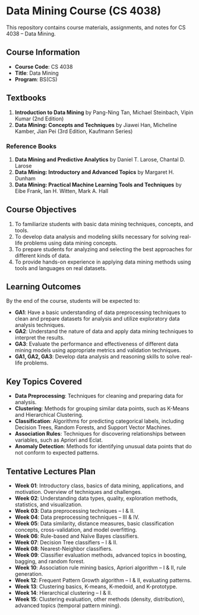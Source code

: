 # Data Mining Course (CS 4038)

This repository contains course materials, assignments, and notes for CS 4038 – Data Mining.

## Course Information

- **Course Code**: CS 4038
- **Title**: Data Mining
- **Program**: BS(CS)


## Textbooks

1. **Introduction to Data Mining** by Pang-Ning Tan, Michael Steinbach, Vipin Kumar (2nd Edition)
2. **Data Mining: Concepts and Techniques** by Jiawei Han, Micheline Kamber, Jian Pei (3rd Edition, Kaufmann Series)

### Reference Books

1. **Data Mining and Predictive Analytics** by Daniel T. Larose, Chantal D. Larose
2. **Data Mining: Introductory and Advanced Topics** by Margaret H. Dunham
3. **Data Mining: Practical Machine Learning Tools and Techniques** by Eibe Frank, Ian H. Witten, Mark A. Hall

## Course Objectives

1. To familiarize students with basic data mining techniques, concepts, and tools.
2. To develop data analysis and modeling skills necessary for solving real-life problems using data mining concepts.
3. To prepare students for analyzing and selecting the best approaches for different kinds of data.
4. To provide hands-on experience in applying data mining methods using tools and languages on real datasets.

## Learning Outcomes

By the end of the course, students will be expected to:

- **GA1**: Have a basic understanding of data preprocessing techniques to clean and prepare datasets for analysis and utilize exploratory data analysis techniques.
- **GA2**: Understand the nature of data and apply data mining techniques to interpret the results.
- **GA3**: Evaluate the performance and effectiveness of different data mining models using appropriate metrics and validation techniques.
- **GA1, GA2, GA3**: Develop data analysis and reasoning skills to solve real-life problems.

## Key Topics Covered

- **Data Preprocessing**: Techniques for cleaning and preparing data for analysis.
- **Clustering**: Methods for grouping similar data points, such as K-Means and Hierarchical Clustering.
- **Classification**: Algorithms for predicting categorical labels, including Decision Trees, Random Forests, and Support Vector Machines.
- **Association Rules**: Techniques for discovering relationships between variables, such as Apriori and Eclat.
- **Anomaly Detection**: Methods for identifying unusual data points that do not conform to expected patterns.

## Tentative Lectures Plan

- **Week 01**: Introductory class, basics of data mining, applications, and motivation. Overview of techniques and challenges.
- **Week 02**: Understanding data types, quality, exploration methods, statistics, and visualization. 
- **Week 03**: Data preprocessing techniques – I & II.
- **Week 04**: Data preprocessing techniques – III & IV. 
- **Week 05**: Data similarity, distance measures, basic classification concepts, cross-validation, and model overfitting. 
- **Week 06**: Rule-based and Naïve Bayes classifiers.
- **Week 07**: Decision Tree classifiers – I & II. 
- **Week 08**: Nearest-Neighbor classifiers. 
- **Week 09**: Classifier evaluation methods, advanced topics in boosting, bagging, and random forest. 
- **Week 10**: Association rule mining basics, Apriori algorithm – I & II, rule generation. 
- **Week 12**: Frequent Pattern Growth algorithm – I & II, evaluating patterns.
- **Week 13**: Clustering basics, K-means, K-medoid, and K-prototype.
- **Week 14**: Hierarchical clustering – I & II. 
- **Week 15**: Clustering evaluation, other methods (density, distribution), advanced topics (temporal pattern mining). 


